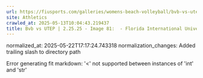 ```yaml
---
url: https://fiusports.com/galleries/womens-beach-volleyball/bvb-vs-utep-2-25-25/image-81/356/62761/
site: Athletics
crawled_at: 2025-05-13T10:04:43.219437
title: Bvb vs UTEP | 2.25.25 - Image 81:  - Florida International University
---
```

normalized_at: 2025-05-22T17:17:24.743318
normalization_changes: Added trailing slash to directory path

Error generating fit markdown: '<' not supported between instances of 'int' and 'str'